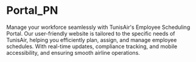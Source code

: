 # Portal_PN
Manage your workforce seamlessly with TunisAir's Employee Scheduling Portal. Our user-friendly website is tailored to the specific needs of TunisAir, helping you efficiently plan, assign, and manage employee schedules. With real-time updates, compliance tracking, and mobile accessibility, and ensuring smooth airline operations.
